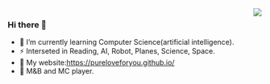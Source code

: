 <img align="right" src="https://github-readme-stats.vercel.app/api?username=PureLoveForyou&show_icons=true&icon_color=CE1D2D&text_color=718096&bg_color=ffffff&hide_title=true" />

### Hi there 👋

- 🌱 I’m currently learning Computer Science(artificial intelligence).
- ⚡ Interseted in Reading, AI, Robot, Planes, Science, Space.
- 🔭 My website:https://pureloveforyou.github.io/
- 👯 M&B and MC player.

<!--
**PureLoveForyou/PureLoveForyou** is a ✨ _special_ ✨ repository because its `README.md` (this file) appears on your GitHub profile.

Here are some ideas to get you started:

- 🔭 I’m currently working on Computer Science(artificial intelligence).
- 🌱 I’m currently learning ...
- 👯 I’m looking to collaborate on ...
- 🤔 I’m looking for help with ...
- 💬 Ask me about ...
- 📫 How to reach me: ...
- 😄 Pronouns: ...
- ⚡ Fun fact: ...
-->
